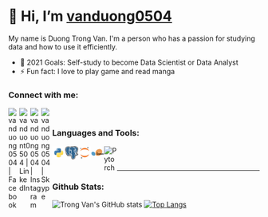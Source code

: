 # 👋 Hi, I’m [vanduong0504](https://github.com/vanduong0504)
 My name is Duong Trong Van. I'm a person who has a passion for studying data and how to use it efficiently.
- 🥅 2021 Goals: Self-study to become Data Scientist or Data Analyst
- ⚡ Fun fact: I love to play game and read manga

### Connect with me:

[<img align="left" alt="vanduong0504 | Facebook" width="22px" src="https://cdn.jsdelivr.net/npm/simple-icons@v3/icons/facebook.svg" />](https://www.facebook.com/vanduong0504)
[<img align="left" alt="vanduont0504 | LinkedIn" width="22px" src="https://cdn.jsdelivr.net/npm/simple-icons@v3/icons/linkedin.svg" />](https://www.linkedin.cn/in/vanduong0504/)
[<img align="left" alt="vanduong0504 | Instagram" width="22px" src="https://cdn.jsdelivr.net/npm/simple-icons@v3/icons/instagram.svg" />](https://www.instagram.com/ko5ko4/)
[<img align="left" alt="vanduong0504 | Skype" width="22px" src="https://cdn.jsdelivr.net/npm/simple-icons@v3/icons/skype.svg" />](https://join.skype.com/invite/WGqPGwBK6C50)

<br />

### Languages and Tools:

<img align="left" alt="Python" width="26px" src="https://raw.githubusercontent.com/github/explore/80688e429a7d4ef2fca1e82350fe8e3517d3494d/topics/python/python.png"/>
<img align="left" alt="Postgresql" width="26px" src="https://raw.githubusercontent.com/github/explore/80688e429a7d4ef2fca1e82350fe8e3517d3494d/topics/postgresql/postgresql.png"/>
<img align="left" alt="Jupyter" width="26px" src="https://raw.githubusercontent.com/github/explore/80688e429a7d4ef2fca1e82350fe8e3517d3494d/topics/jupyter-notebook/jupyter-notebook.png">
<img align="left" alt="Scikit" width="26px" src="https://raw.githubusercontent.com/github/explore/80688e429a7d4ef2fca1e82350fe8e3517d3494d/topics/scikit-learn/scikit-learn.png">
<img align="left" alt="Pytorch" width="26px" src="https://upload.wikimedia.org/wikipedia/commons/1/10/PyTorch_logo_icon.svg">

<br />
<br />

---

### Github Stats:

![Trong Van's GitHub stats](https://github-readme-stats.vercel.app/api?username=vanduong0504&show_icons=true&theme=merko)
[![Top Langs](https://github-readme-stats.vercel.app/api/top-langs/?username=vanduong0504&theme=merko)](https://github.com/anuraghazra/github-readme-stats)
